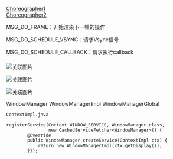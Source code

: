 
[Choreographer1](http://blog.csdn.net/yangwen123/article/details/39518923)<br/>
[Choreographer2](http://www.jianshu.com/p/996bca12eb1d)


MSG_DO_FRAME：开始渲染下一帧的操作

MSG_DO_SCHEDULE_VSYNC：请求Vsync信号

MSG_DO_SCHEDULE_CALLBACK：请求执行callback


####
![关联图片](http://img.blog.csdn.net/20140630191939812?watermark/2/text/aHR0cDovL2Jsb2cuY3Nkbi5uZXQveWFuZ3dlbjEyMw==/font/5a6L5L2T/fontsize/400/fill/I0JBQkFCMA==/dissolve/70/gravity/SouthEast "这是关联图片")

![关联图片](http://upload-images.jianshu.io/upload_images/1688934-a4a5281df5b2bc14.png?imageMogr2/auto-orient/strip%7CimageView2/2/w/1240 "这是关联图片")

![关联图片](http://img.blog.csdn.net/20140630192141906?watermark/2/text/aHR0cDovL2Jsb2cuY3Nkbi5uZXQveWFuZ3dlbjEyMw==/font/5a6L5L2T/fontsize/400/fill/I0JBQkFCMA==/dissolve/70/gravity/SouthEast
 "这是关联图片")




WindowManager
WindowManagerImpl
WindowManagerGlobal

````
ContextImpl.java

registerService(Context.WINDOW_SERVICE, WindowManager.class,
                new CachedServiceFetcher<WindowManager>() {
        @Override
        public WindowManager createService(ContextImpl ctx) {
            return new WindowManagerImpl(ctx.getDisplay());
        }});
````